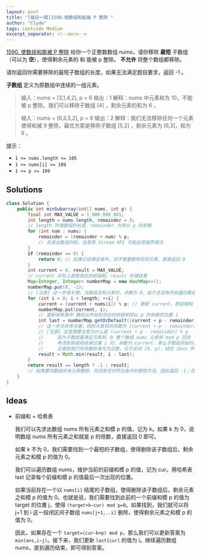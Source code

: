```yaml
---
layout: post
title: "[每日一题]1590.使数组和能被 P 整除 "
author: "Clyde"
tags: Leetcode Medium
excerpt_separator: <!--more-->
---
```


[1590. 使数组和能被 P 整除](https://leetcode.cn/problems/make-sum-divisible-by-p/)   给你一个正整数数组 nums，请你移除 **最短** 子数组（可以为 **空**），使得剩余元素的 和 能被 p 整除。 **不允许** 将整个数组都移除。<!--more-->

请你返回你需要移除的最短子数组的长度，如果无法满足题目要求，返回 -1 。

**子数组** 定义为原数组中连续的一组元素。

>  输入：nums = [3,1,4,2], p = 6
>  输出：1
>  解释：nums 中元素和为 10，不能被 p 整除。我们可以移除子数组 [4] ，剩余元素的和为 6 。

>输入：nums = [6,3,5,2], p = 9
>输出：2
>解释：我们无法移除任何一个元素使得和被 9 整除，最优方案是移除子数组 [5,2] ，剩余元素为 [6,3]，和为 9 。


提示：

- `1 <= nums.length <= 105`
- `1 <= nums[i] <= 109`
- `1 <= p <= 109`


##  Solutions


```java
class Solution {
    public int minSubarray(int[] nums, int p) {
        final int MAX_VALUE = 1_000_000_001;
        int length = nums.length, remainder = 0; 
        // length 存储数组的长度，remainder 为除以 p 的余数
        for (int num : nums) {
            remainder = (remainder + num) % p; 
            // 先求出数组的和，注意用 Stream API 可能出现越界情况
        }
        if (remainder == 0) {
            return 0; // 如果已经满足条件，则不需要删除任何元素，直接返回 0
        }
        int current = 0, result = MAX_VALUE; 
        // current 实际上是取余后的前缀和，result 存储结果
        Map<Integer, Integer> numberMap = new HashMap<>();
        numberMap.put(0, -1); 
        // [注意] 这一步很关键，当数组没有元素时，余数为 0，由于还没有开始遍历数组，位置为 -1
        for (int i = 0; i < length; ++i) {
            current = (current + nums[i]) % p; // 更新 current，即前缀和
            numberMap.put(current, i); 
            // 更新哈希表中 数组从开始到现在的前缀和除以 p 的余数的位置 i
            int last = numberMap.getOrDefault((current + p - remainder) % p, -MAX_VALUE);
            // 这一步也非常关键，找到元素和的余数为 (current + p - remainder) % p 的子数组开始位置
            // [注意] 这里需要注意为什么是 (current + p - remainder) % p
            //     因为子数组要满足元素和 与 整个数组 nums 元素和 mod p 同余
            //     考虑到前缀和结束位置 i 时，余数为 current，那么子数组开始时，应该与 current - remainder 同余
            //     注意到我们将余数标准化为正数，位于区间 [0, p)，结合 Java 中 % 运算的性质，得出结论
            result = Math.min(result, i - last);
        }
        return result == length ? -1 : result;
        // 如果要将数组所有元素删除，则没有任何符合条件的删除方法，因此返回 -1；否则返回 result
    }
}
```

##  Ideas

- 前缀和 + 哈希表

  我们可以先求出数组 nums 所有元素之和模 p 的值，记为 k。如果 k 为 0，说明数组 nums 所有元素之和就是 p 的倍数，直接返回 0 即可。
  
  如果 k 不为 0，我们需要找到一个最短的子数组，使得删除该子数组后，剩余元素之和模 p 的值为 0。
  
  我们可以遍历数组 nums，维护当前的前缀和模 p 的值，记为 cur。用哈希表 last 记录每个前缀和模 p 的值最后一次出现的位置。
  
  如果当前存在一个以 `nums[i]` 结尾的子数组，使得删除该子数组后，剩余元素之和模 p 的值为 0。也就是说，我们需要找到此前的一个前缀和模 p 的值为 target 的位置 j，使得 `(target+k−cur) mod p=0`。如果找到，我们就可以将 j+1 到 i 这一段闭区间子数组 `nums[j+1,..i]` 删除，使得剩余元素之和模 p 的值为 0。
  
  因此，如果存在一个 `target=(cur−k+p) mod p`，那么我们可以更新答案为 `min(ans,i−j)`。接下来，我们更新 `last[cur]` 的值为 i。继续遍历数组 nums，直到遍历结束，即可得到答案。
  
  



